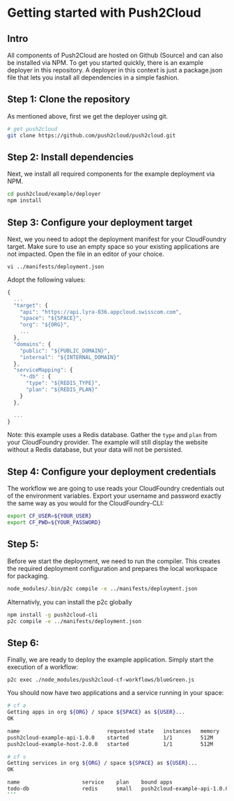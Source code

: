 # Getting started with Push2Cloud

## Intro
All components of Push2Cloud are hosted on Github (Source) and can also be installed via NPM. To get you started quickly, there is an example deployer in this repository. A deployer in this context is just a package.json file that lets you install all dependencies in a simple fashion.

## Step 1: Clone the repository
As mentioned above, first we get the deployer using git.
```bash
# get push2cloud
git clone https://github.com/push2cloud/push2cloud.git
```

## Step 2: Install dependencies
Next, we install all required components for the example deployment via NPM.
```bash
cd push2cloud/example/deployer
npm install
```

## Step 3: Configure your deployment target
Next, we you need to adopt the deployment manifest for your CloudFoundry target. Make sure to use an empty space so your existing applications are not impacted. Open the file in an editor of your choice.
``` 
vi ../manifests/deployment.json
```
Adopt the following values:

```js
{
  ...
  "target": {
    "api": "https://api.lyra-836.appcloud.swisscom.com",
    "space": "${SPACE}",
    "org": "${ORG}",
    ...
  },
  "domains": {
    "public": "${PUBLIC_DOMAIN}",
    "internal": "${INTERNAL_DOMAIN}"
  },
  "serviceMapping": {
    "*-db" : {
      "type": "${REDIS_TYPE}",
      "plan": "${REDIS_PLAN}"
    }
  },

  ...
}
```
Note: this example uses a Redis database. Gather the `type` and `plan` from your CloudFoundry provider. The example will still display the website without a Redis database, but your data will not be persisted.

## Step 4: Configure your deployment credentials
The workflow we are going to use reads your CloudFoundry credentials out of the environment variables. Export your username and password exactly the same way as you would for the CloudFoundry-CLI:

```bash
export CF_USER=${YOUR_USER}
export CF_PWD=${YOUR_PASSWORD}
```
## Step 5:
Before we start the deployment, we need to run the compiler. This creates the required deployment configuration and prepares the local workspace for packaging.

```bash
node_modules/.bin/p2c compile -e ../manifests/deployment.json
```

Alternativly, you can install the p2c globally
```bash
npm install -g push2cloud-cli
p2c compile -e ../manifests/deployment.json
```

## Step 6:
Finally, we are ready to deploy the example application. Simply start the execution of a workflow:

```
p2c exec ./node_modules/push2cloud-cf-workflows/blueGreen.js
```

You should now have two applications and a service running in your space:

```bash
# cf a
Getting apps in org ${ORG} / space ${SPACE} as ${USER}...
OK

name                            requested state   instances   memory   disk   urls
push2cloud-example-api-1.0.0    started           1/1         512M     512M   push2cloud-example-api-${SPACE}.${DOMAIN}
push2cloud-example-host-2.0.0   started           1/1         512M     1G     push2cloud-example-host-${SPACE}.${DOMAIN}

# cf s
Getting services in org ${ORG} / space ${SPACE} as ${USER}...
OK

name                    service    plan    bound apps                     last operation
todo-db                 redis      small   push2cloud-example-api-1.0.0   create succeeded
``` 
